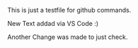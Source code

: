 This is just a testfile for github commands.

New Text addad via VS Code :)

Another Change was made to just check.